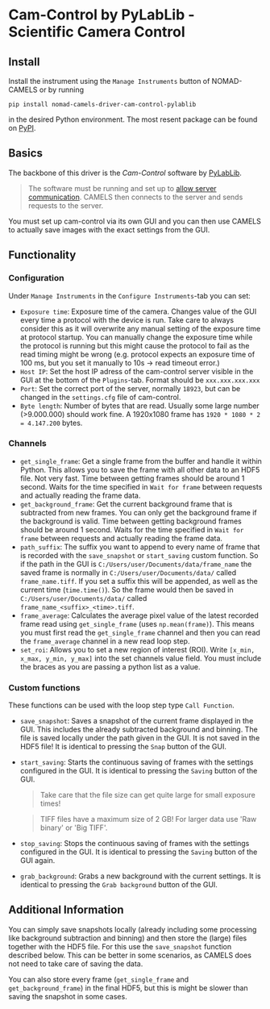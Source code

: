 # Cam-Control by PyLabLib - Scientific Camera Control

## Install
Install the instrument using the `Manage Instruments` button of NOMAD-CAMELS or by running 
```
pip install nomad-camels-driver-cam-control-pylablib
```
in the desired Python environment.
The most resent package can be found on [PyPI](https://pypi.org/project/nomad-camels-driver-cam-control-pylablib/).

## Basics
The backbone of this driver is the _Cam-Control_ software by [PyLabLib](https://pylablib-cam-control.readthedocs.io/). 
> The software must be running and set up to [allow server communication](https://pylablib-cam-control.readthedocs.io/en/latest/expanding.html#control-server).
CAMELS then connects to the server and sends requests to the server. 

You must set up cam-control via its own GUI and you can then use CAMELS to actually save images with the exact settings from the GUI.




## Functionality
### Configuration
Under `Manage Instruments` in the `Configure Instruments`-tab you can set:
- `Exposure time`: Exposure time of the camera. Changes value of the GUI every time a protocol with the device is run. Take care to always consider this as it will overwrite any manual setting of the exposure time at protocol startup. You can manually change the exposure time while the protocol is running but this might cause the protocol to fail as the read timing might be wrong (e.g. protocol expects an exposure time of 100 ms, but you set it manually to 10s &#8594; read timeout error.)
- `Host IP`: Set the host IP adress of the cam-control server visible in the GUI at the bottom of the `Plugins`-tab. Format should be `xxx.xxx.xxx.xxx`
- `Port`: Set the correct port of the server, normally `18923`, but can be changed in the `settings.cfg` file of cam-control.
- `Byte length`: Number of bytes that are read. Usually some large number (>9.000.000) should work fine. A 1920x1080 frame has `1920 * 1080 * 2 = 4.147.200` bytes.


### Channels
- `get_single_frame`: Get a single frame from the buffer and handle it within Python. This allows you to save the frame with all other data to an HDF5 file. Not very fast. Time between getting frames should be around 1 second. Waits for the time specified in `Wait for frame` between requests and actually reading the frame data.
- `get_background_frame`: Get the current background frame that is subtracted from new frames. You can only get the background frame if the background is valid. Time between getting background frames should be around 1 second. Waits for the time specified in `Wait for frame` between requests and actually reading the frame data.
- `path_suffix`: The suffix you want to append to every name of frame that is recorded with the `save_snapshot` or `start_saving` custom function. So if the path in the GUI is `C:/Users/user/Documents/data/frame_name` the saved frame is normally in `C:/Users/user/Documents/data/` called `frame_name.tiff`. If you set a suffix this will be appended, as well as the current time (`time.time()`). So the frame would then be saved in `C:/Users/user/Documents/data/` called `frame_name_<suffix>_<time>.tiff`.
- `frame_average`: Calculates the average pixel value of the latest recorded frame read using `get_single_frame` (uses `np.mean(frame)`). This means you must first read the `get_single_frame` channel and then you can read the `frame_average` channel in a new read loop step.
- `set_roi`: Allows you to set a new region of interest (ROI). Write `[x_min, x_max, y_min, y_max]` into the set channels value field. You must include the braces as you are passing a python list as a value.
### Custom functions
These functions can be used with the loop step type `Call Function`.
- `save_snapshot`: Saves a snapshot of the current frame displayed in the GUI. This includes the already subtracted background and binning. The file is saved locally under the path given in the GUI. It is not saved in the HDF5 file! It is identical to pressing the `Snap` button of the GUI. 
- `start_saving`: Starts the continuous saving of frames with the settings configured in the GUI. It is identical to pressing the `Saving` button of the GUI. 
  > Take care that the file size can get quite large for small exposure times!

  > TIFF files have a maximum size of 2 GB! For larger data use 'Raw binary' or 'Big TIFF'.
- `stop_saving`: Stops the continuous saving of frames with the settings configured in the GUI. It is identical to pressing the `Saving` button of the GUI again. 
- `grab_background`: Grabs a new background with the current settings. It is identical to pressing the `Grab background` button of the GUI. 

## Additional Information
You can simply save snapshots locally (already including some processing like background subtraction and binning) and then store the (large) files together with the HDF5 file. For this use the `save_snapshot` function described below. This can be better in some scenarios, as CAMELS does not need to take care of saving the data. 

You can also store every frame (`get_single_frame` and `get_background_frame`) in the final HDF5, but this is might be slower than saving the snapshot in some cases. 






